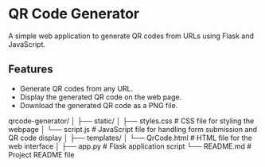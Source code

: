 # QR Code Generator

A simple web application to generate QR codes from URLs using Flask and JavaScript.

## Features

- Generate QR codes from any URL.
- Display the generated QR code on the web page.
- Download the generated QR code as a PNG file.

qrcode-generator/
│
├── static/
│   ├── styles.css       # CSS file for styling the webpage
│   └── script.js        # JavaScript file for handling form submission and QR code display
│
├── templates/
│   └── QrCode.html      # HTML file for the web interface
│
├── app.py               # Flask application script
└── README.md            # Project README file
